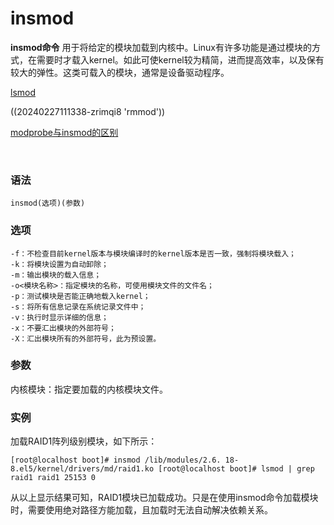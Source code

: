# insmod

**insmod命令** 用于将给定的模块加载到内核中。Linux有许多功能是通过模块的方式，在需要时才载入kernel。如此可使kernel较为精简，进而提高效率，以及保有较大的弹性。这类可载入的模块，通常是设备驱动程序。

[lsmod](lsmod.md)

((20240227111338-zrimqi8 'rmmod'))

[modprobe与insmod的区别](modprobe.md#20240227111147-yh7aph2)

‍

### 语法

```shell
insmod(选项)(参数)
```

### 选项

```shell
-f：不检查目前kernel版本与模块编译时的kernel版本是否一致，强制将模块载入；
-k：将模块设置为自动卸除；
-m：输出模块的载入信息；
-o<模块名称>：指定模块的名称，可使用模块文件的文件名；
-p：测试模块是否能正确地载入kernel；
-s：将所有信息记录在系统记录文件中；
-v：执行时显示详细的信息；
-x：不要汇出模块的外部符号；
-X：汇出模块所有的外部符号，此为预设置。
```

### 参数

内核模块：指定要加载的内核模块文件。

### 实例

加载RAID1阵列级别模块，如下所示：

```shell
[root@localhost boot]# insmod /lib/modules/2.6. 18-8.el5/kernel/drivers/md/raid1.ko [root@localhost boot]# lsmod | grep raid1 raid1 25153 0
```

从以上显示结果可知，RAID1模块已加载成功。只是在使用insmod命令加载模块时，需要使用绝对路径方能加载，且加载时无法自动解决依赖关系。
